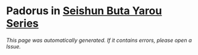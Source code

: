 # Padorus in [Seishun Buta Yarou Series](https://myanimelist.net/manga/70399/Seishun_Buta_Yarou_Series)

###### This page was automatically generated. If it contains errors, please open a Issue.
